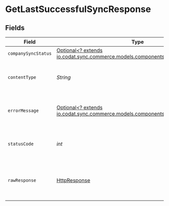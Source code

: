 # GetLastSuccessfulSyncResponse


## Fields

| Field                                                                                                                          | Type                                                                                                                           | Required                                                                                                                       | Description                                                                                                                    |
| ------------------------------------------------------------------------------------------------------------------------------ | ------------------------------------------------------------------------------------------------------------------------------ | ------------------------------------------------------------------------------------------------------------------------------ | ------------------------------------------------------------------------------------------------------------------------------ |
| `companySyncStatus`                                                                                                            | [Optional<? extends io.codat.sync.commerce.models.components.CompanySyncStatus>](../../models/components/CompanySyncStatus.md) | :heavy_minus_sign:                                                                                                             | Success                                                                                                                        |
| `contentType`                                                                                                                  | *String*                                                                                                                       | :heavy_check_mark:                                                                                                             | HTTP response content type for this operation                                                                                  |
| `errorMessage`                                                                                                                 | [Optional<? extends io.codat.sync.commerce.models.components.ErrorMessage>](../../models/components/ErrorMessage.md)           | :heavy_minus_sign:                                                                                                             | Your API request was not properly authorized.                                                                                  |
| `statusCode`                                                                                                                   | *int*                                                                                                                          | :heavy_check_mark:                                                                                                             | HTTP response status code for this operation                                                                                   |
| `rawResponse`                                                                                                                  | [HttpResponse<InputStream>](https://docs.oracle.com/en/java/javase/11/docs/api/java.net.http/java/net/http/HttpResponse.html)  | :heavy_check_mark:                                                                                                             | Raw HTTP response; suitable for custom response parsing                                                                        |